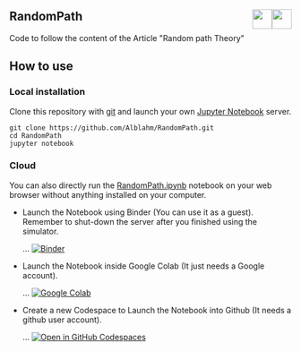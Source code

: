 ## RandomPath <a href="https://github.com/Alblahm/RandomPath/blob/master/README.es.md"><img src="https://github.com/Alblahm/Voice-Controled-Acuarium/blob/master/img/Flag_of_Spain.png" align="right" hspace="0" vspace="0" width="35px"></a> <a href="https://github.com/Alblahm/RandomPath/blob/master/README.md"><img src="https://github.com/Alblahm/Voice-Controled-Acuarium/blob/master/img/Flag_of_Union.png" align="right" hspace="0" vspace="0" width="35px"></a>

Code to follow the content of the Article "Random path Theory"

## How to use

### Local installation
Clone this repository with [git](https://git-scm.com/) and launch your own [Jupyter Notebook](https://jupyter.org/) server.
```
git clone https://github.com/Alblahm/RandomPath.git
cd RandomPath
jupyter notebook
```
### Cloud
You can also directly run the [RandomPath.ipynb](notebooks/RandomPath.ipynb) notebook on your web browser without anything installed on your computer.
  * Launch the Notebook using Binder (You can use it as a guest). Remember to shut-down the server after you finished using the simulator.

    ... [![Binder](https://mybinder.org/badge_logo.svg)](https://mybinder.org/v2/gh/Alblahm/RandomPath/HEAD?labpath=notebooks/RandomPath.ipynb)
  * Launch the Notebook inside Google Colab (It just needs a Google account).

    ... [![Google Colab](https://colab.research.google.com/assets/colab-badge.svg)](https://colab.research.google.com/github/Alblahm/RandomPath/notebooks/blob/master/RandomPath.ipynb)
  * Create a new Codespace to Launch the Notebook into Github (It needs a github user account).

    ... [![Open in GitHub Codespaces](https://github.com/codespaces/badge.svg)](https://github.com/codespaces/new?hide_repo_select=true&ref=main&repo=Alblahm/RandomPath&machine=basicLinux32gb&location=WestEurope)


